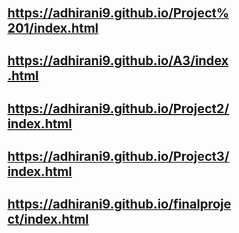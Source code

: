 # https://adhirani9.github.io/Project%201/index.html
# https://adhirani9.github.io/A3/index.html
# https://adhirani9.github.io/Project2/index.html
# https://adhirani9.github.io/Project3/index.html
# https://adhirani9.github.io/finalproject/index.html

